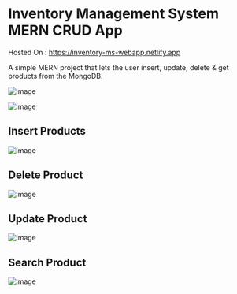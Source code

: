 # Inventory Management System MERN CRUD App

Hosted On : https://inventory-ms-webapp.netlify.app

A simple MERN project that lets the user insert, update, delete & get products from the MongoDB.

![image](https://github.com/user-attachments/assets/35a75d93-6a17-44f9-b5c4-65e962b1c4b0)

![image](https://github.com/user-attachments/assets/76856d67-110d-4430-822d-368e45c6f8b9)

## Insert Products 

![image](https://github.com/user-attachments/assets/0c9faf5d-b551-4f57-97bc-3e43bf0e3143)

## Delete Product

![image](https://github.com/user-attachments/assets/db4ac422-fdc7-458c-89c3-1a26cd17eceb)

## Update Product

![image](https://github.com/user-attachments/assets/cf6e4d67-7bde-48ba-b3aa-6813187ad53d)

## Search Product

![image](https://github.com/user-attachments/assets/11ca67c7-85d5-433b-a5f7-3b67b51eb299)
